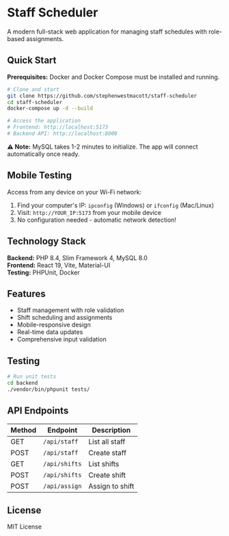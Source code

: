 # Staff Scheduler

A modern full-stack web application for managing staff schedules with role-based assignments.

## Quick Start

**Prerequisites:** Docker and Docker Compose must be installed and running.

```bash
# Clone and start
git clone https://github.com/stephenwestmacott/staff-scheduler
cd staff-scheduler
docker-compose up -d --build

# Access the application
# Frontend: http://localhost:5173
# Backend API: http://localhost:8000
```

**⚠️ Note:** MySQL takes 1-2 minutes to initialize. The app will connect automatically once ready.

## Mobile Testing

Access from any device on your Wi-Fi network:

1. Find your computer's IP: `ipconfig` (Windows) or `ifconfig` (Mac/Linux)
2. Visit: `http://YOUR_IP:5173` from your mobile device
3. No configuration needed - automatic network detection!

## Technology Stack

**Backend:** PHP 8.4, Slim Framework 4, MySQL 8.0  
**Frontend:** React 19, Vite, Material-UI  
**Testing:** PHPUnit, Docker

## Features

- Staff management with role validation
- Shift scheduling and assignments
- Mobile-responsive design
- Real-time data updates
- Comprehensive input validation

## Testing

```bash
# Run unit tests
cd backend
./vendor/bin/phpunit tests/
```

## API Endpoints

| Method | Endpoint      | Description     |
| ------ | ------------- | --------------- |
| GET    | `/api/staff`  | List all staff  |
| POST   | `/api/staff`  | Create staff    |
| GET    | `/api/shifts` | List shifts     |
| POST   | `/api/shifts` | Create shift    |
| POST   | `/api/assign` | Assign to shift |

## License

MIT License
